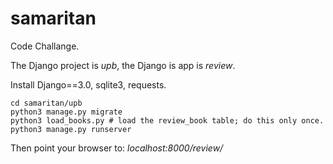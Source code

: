 # samaritan

Code Challange.

The Django project is *upb*, the Django is app is *review*.

Install Django==3.0, sqlite3, requests.

    cd samaritan/upb
    python3 manage.py migrate
    python3 load_books.py # load the review_book table; do this only once.
    python3 manage.py runserver

Then point your browser to: *localhost:8000/review/*

